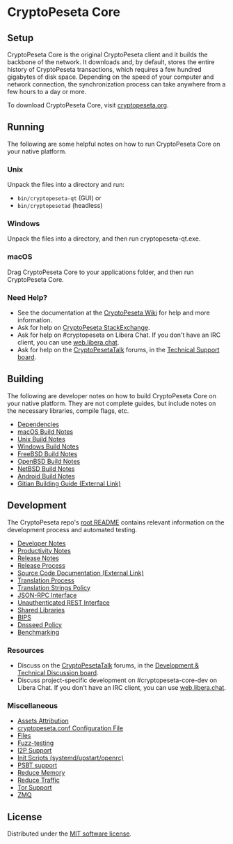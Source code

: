 CryptoPeseta Core
=============

Setup
---------------------
CryptoPeseta Core is the original CryptoPeseta client and it builds the backbone of the network. It downloads and, by default, stores the entire history of CryptoPeseta transactions, which requires a few hundred gigabytes of disk space. Depending on the speed of your computer and network connection, the synchronization process can take anywhere from a few hours to a day or more.

To download CryptoPeseta Core, visit [cryptopeseta.org](https://cryptopeseta.org/en/download/).

Running
---------------------
The following are some helpful notes on how to run CryptoPeseta Core on your native platform.

### Unix

Unpack the files into a directory and run:

- `bin/cryptopeseta-qt` (GUI) or
- `bin/cryptopesetad` (headless)

### Windows

Unpack the files into a directory, and then run cryptopeseta-qt.exe.

### macOS

Drag CryptoPeseta Core to your applications folder, and then run CryptoPeseta Core.

### Need Help?

* See the documentation at the [CryptoPeseta Wiki](https://en.cryptopeseta.it/wiki/Main_Page)
for help and more information.
* Ask for help on [CryptoPeseta StackExchange](https://cryptopeseta.stackexchange.com).
* Ask for help on #cryptopeseta on Libera Chat. If you don't have an IRC client, you can use [web.libera.chat](https://web.libera.chat/#cryptopeseta).
* Ask for help on the [CryptoPesetaTalk](https://cryptopesetatalk.org/) forums, in the [Technical Support board](https://cryptopesetatalk.org/index.php?board=4.0).

Building
---------------------
The following are developer notes on how to build CryptoPeseta Core on your native platform. They are not complete guides, but include notes on the necessary libraries, compile flags, etc.

- [Dependencies](dependencies.md)
- [macOS Build Notes](build-osx.md)
- [Unix Build Notes](build-unix.md)
- [Windows Build Notes](build-windows.md)
- [FreeBSD Build Notes](build-freebsd.md)
- [OpenBSD Build Notes](build-openbsd.md)
- [NetBSD Build Notes](build-netbsd.md)
- [Android Build Notes](build-android.md)
- [Gitian Building Guide (External Link)](https://github.com/cryptopeseta-core/docs/blob/master/gitian-building.md)

Development
---------------------
The CryptoPeseta repo's [root README](/README.md) contains relevant information on the development process and automated testing.

- [Developer Notes](developer-notes.md)
- [Productivity Notes](productivity.md)
- [Release Notes](release-notes.md)
- [Release Process](release-process.md)
- [Source Code Documentation (External Link)](https://doxygen.cryptopeseta.org/)
- [Translation Process](translation_process.md)
- [Translation Strings Policy](translation_strings_policy.md)
- [JSON-RPC Interface](JSON-RPC-interface.md)
- [Unauthenticated REST Interface](REST-interface.md)
- [Shared Libraries](shared-libraries.md)
- [BIPS](bips.md)
- [Dnsseed Policy](dnsseed-policy.md)
- [Benchmarking](benchmarking.md)

### Resources
* Discuss on the [CryptoPesetaTalk](https://cryptopesetatalk.org/) forums, in the [Development & Technical Discussion board](https://cryptopesetatalk.org/index.php?board=6.0).
* Discuss project-specific development on #cryptopeseta-core-dev on Libera Chat. If you don't have an IRC client, you can use [web.libera.chat](https://web.libera.chat/#cryptopeseta-core-dev).

### Miscellaneous
- [Assets Attribution](assets-attribution.md)
- [cryptopeseta.conf Configuration File](cryptopeseta-conf.md)
- [Files](files.md)
- [Fuzz-testing](fuzzing.md)
- [I2P Support](i2p.md)
- [Init Scripts (systemd/upstart/openrc)](init.md)
- [PSBT support](psbt.md)
- [Reduce Memory](reduce-memory.md)
- [Reduce Traffic](reduce-traffic.md)
- [Tor Support](tor.md)
- [ZMQ](zmq.md)

License
---------------------
Distributed under the [MIT software license](/COPYING).

